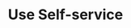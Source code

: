 ---
sidebar_position: 320
title: Use Self-service
description: Use Self-service capabilities in Conduktor
---